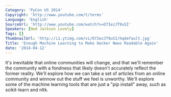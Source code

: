 ```yaml
---
Category: 'PyCon US 2014'
Copyright: 'http://www.youtube.com/t/terms'
Language: 'English'
SourceUrl: 'http://www.youtube.com/watch?v=O7IezJT9uSI'
Speakers: [Ned Jackson Lovely]
Tags: []
ThumbnailUrl: 'http://i1.ytimg.com/vi/O7IezJT9uSI/hqdefault.jpg'
Title: 'Enough Machine Learning to Make Hacker News Readable Again'
date: '2014-04-12'
---
```

It's inevitable that online communities will change, and that we'll remember the community with a fondness that likely doesn't accurately reflect the former reality. We'll explore how we can take a set of articles from an online community and winnow out the stuff we feel is unworthy. We'll explore some of the machine learning tools that are just a "pip install" away, such as scikit-learn and nltk.